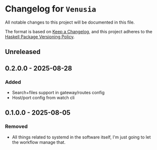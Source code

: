 # Changelog for `Venusia`

All notable changes to this project will be documented in this file.

The format is based on [Keep a Changelog](https://keepachangelog.com/en/1.0.0/),
and this project adheres to the
[Haskell Package Versioning Policy](https://pvp.haskell.org/).

## Unreleased

## 0.2.0.0 - 2025-08-28

### Added

* Search+files support in gateway/routes config
* Host/port config from watch cli

## 0.1.0.0 - 2025-08-05

### Removed

* All things related to systemd in the software itself, I'm just going to let the workflow manage that.